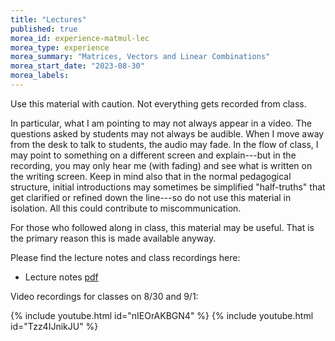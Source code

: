 ```yaml
---
title: "Lectures"
published: true
morea_id: experience-matmul-lec
morea_type: experience
morea_summary: "Matrices, Vectors and Linear Combinations"
morea_start_date: "2023-08-30"
morea_labels:
---
```


Use this material with caution. Not everything gets recorded from
class. 

In particular, what I am pointing to may not always appear in a
video. The questions asked by students may not always be audible. When
I move away from the desk to talk to students, the audio may fade. In
the flow of class, I may point to something on a different screen and
explain---but in the recording, you may only hear me (with fading) and
see what is written on the writing screen. Keep in mind also that in
the normal pedagogical structure, initial introductions may sometimes
be simplified "half-truths" that get clarified or refined down the
line---so do not use this material in isolation. All this could
contribute to miscommunication.

For those who followed along in class, this material may be
useful. That is the primary reason this is made available anyway. 

Please find the lecture notes and class recordings here:

 * Lecture notes [pdf](/ee345/morea/mvl/2023-08-20-Note-09-37.pdf)

Video recordings for classes on 8/30 and 9/1:

{% include youtube.html id="nIEOrAKBGN4" %}
{% include youtube.html id="Tzz4IJnikJU" %}
